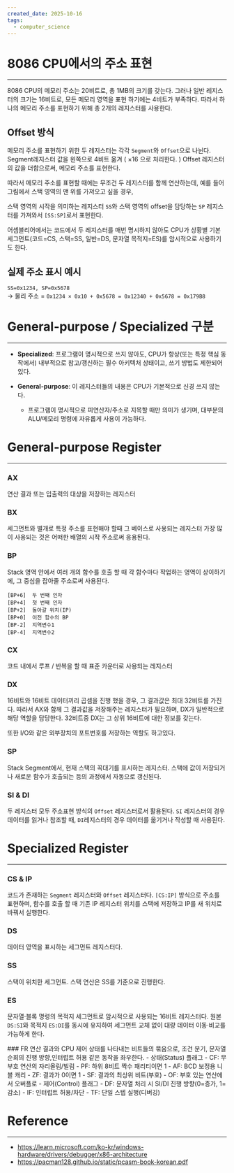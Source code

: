 ```yaml
---
created_date: 2025-10-16
tags:
  - computer_science
---
```


# 8086 CPU에서의 주소 표현
---
8086 CPU의 메모리 주소는 20비트로, 총 1MB의 크기를 갖는다.
그러나 일반 레지스터의 크기는 16비트로, 모든 메모리 영역을 표현 하기에는 4비트가 부족하다.
따라서 하나의 메모리 주소를 표현하기 위해 총 2개의 레지스터를 사용한다.

## Offset 방식
메모리 주소를 표현하기 위한 두 레지스터는 각각 `Segment`와 `Offset`으로 나뉜다.
Segment레지스터 값을 왼쪽으로 4비트 옮겨 ( $\times 16$ 으로 처리한다. ) Offset 레지스터의 값을 더함으로써, 메모리 주소를 표현한다.

따라서 메모리 주소를 표현할 때에는 무조건 두 레지스터를 함께 연산하는데, 예를 들어 그림에서 스택 영역의 맨 위를 가져오고 싶을 경우,

스택 영역의 시작을 의미하는 레지스터 `SS`와 스택 영역의 offset을 담당하는 `SP` 레지스터를 가져와서 `[SS:SP]`로서 표현한다.

어셈블리어에서는 코드에서 두 레지스터를 매번 명시하지 않아도 CPU가 상황별 기본 세그먼트(코드=CS, 스택=SS, 일반=DS, 문자열 목적지=ES)를 암시적으로 사용하기도 한다.
## 실제 주소 표시 예시
`SS=0x1234, SP=0x5678`  
→ 물리 주소 = `0x1234 × 0x10 + 0x5678 = 0x12340 + 0x5678 = 0x179B8`

   <div style="page-break-after: always;"></div>

# General-purpose / Specialized 구분
---
- **Specialized**: 프로그램이 명시적으로 쓰지 않아도, CPU가 항상(또는 특정 핵심 동작에서) 내부적으로 참고/갱신하는 필수 아키텍처 상태이고, 쓰기 방법도 제한되어 있다.

- **General-purpose**: 이 레지스터들의 내용은 CPU가 기본적으로 신경 쓰지 않는다. 
	- 프로그램이 명시적으로 피연산자/주소로 지목할 때만 의미가 생기며, 대부분의 ALU/메모리 명령에 자유롭게 사용이 가능하다.


# General-purpose Register
---
### AX
연산 결과 또는 입출력의 대상을 저장하는 레지스터
### BX
세그먼트와 별개로 특정 주소를 표현해야 할때 그 베이스로 사용되는 레지스터
가장 많이 사용되는 것은 어떠한 배열의 시작 주소로써 응용된다.

### BP
Stack 영역 안에서 여러 개의 함수를 호출 할 때 각 함수마다 작업하는 영역이 상이하기에, 그 중심을 잡아줄 주소로써 사용된다.
```
[BP+6]  두 번째 인자
[BP+4]  첫 번째 인자
[BP+2]  돌아갈 위치(IP)
[BP+0]  이전 함수의 BP
[BP-2]  지역변수1
[BP-4]  지역변수2
```

### CX
코드 내에서 루프 / 반복을 할 때 표준 카운터로 사용되는 레지스터  

### DX
16비트와 16비트 데이터끼리 곱셈을 진행 했을 경우, 그 결과값은 최대 32비트를 가진다.
따라서 AX와 함께 그 결과값을 저장해주는 레지스터가 필요하며, DX가 일반적으로 해당 역할을 담당한다.
32비트중 DX는 그 상위 16비트에 대한 정보를 갖는다.

또한 I/O와 같은 외부장치의 포트번호를 저장하는 역할도 하고있다. 

   <div style="page-break-after: always;"></div>

### SP
Stack Segment에서, 현재 스택의 꼭대기를 표시하는 레지스터.
스택에 값이 저장되거나 새로운 함수가 호출되는 등의 과정에서 자동으로 갱신된다.

### SI & DI
두 레지스터 모두 주소표현 방식의 `Offset` 레지스터로서 활용된다.
`SI` 레지스터의 경우 데이터를 읽거나 참조할 때, `DI`레지스터의 경우 데이터를 옮기거나 작성할 때 사용된다.
<br>   <div style="page-break-after: always;"></div>

# Specialized Register
---
### CS & IP
코드가 존재하는 `Segment` 레지스터와 `Offset` 레지스터다.
`[CS:IP]` 방식으로 주소를 표현하며, 함수를 호출 할 때 기존 IP 레지스터 위치를 스택에 저장하고 IP를 새 위치로 바꿔서 실행한다.

### DS
데이터 영역을 표시하는 세그먼트 레지스터다.

### SS
스택이 위치한 세그먼트. 스택 연산은 SS를 기준으로 진행한다.

### ES
문자열·블록 명령의 목적지 세그먼트로 암시적으로 사용되는 16비트 레지스터다. 원본 `DS:SI`와 목적지 `ES:DI`를 동시에 유지하여 세그먼트 교체 없이 대량 데이터 이동·비교를 가능하게 한다.

   <div style="page-break-after: always;"></div>
### FR
연산 결과와 CPU 제어 상태를 나타내는 비트들의 묶음으로, 조건 분기, 문자열 순회의 진행 방향,인터럽트 허용 같은 동작을 좌우한다.
- 상태(Status) 플래그
    - CF: 무부호 연산의 자리올림/빌림
    - PF: 하위 8비트 짝수 패리티이면 1
    - AF: BCD 보정용 니블 캐리
    - ZF: 결과가 0이면 1
    - SF: 결과의 최상위 비트(부호)
    - OF: 부호 있는 연산에서 오버플로
- 제어(Control) 플래그
    - DF: 문자열 처리 시 SI/DI 진행 방향(0=증가, 1=감소)
    - IF: 인터럽트 허용/차단
    - TF: 단일 스텝 실행(디버깅)

# Reference
---
- https://learn.microsoft.com/ko-kr/windows-hardware/drivers/debugger/x86-architecture
- https://pacman128.github.io/static/pcasm-book-korean.pdf